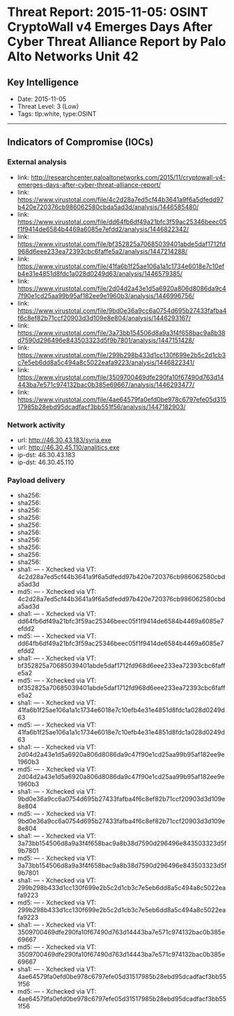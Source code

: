 # Threat Report: 2015-11-05: OSINT CryptoWall v4 Emerges Days After Cyber Threat Alliance Report by Palo Alto Networks Unit 42


## Key Intelligence
* Date: 2015-11-05
* Threat Level: 3 (Low)
* Tags: tlp:white, type:OSINT

---

## Indicators of Compromise (IOCs)
### External analysis
* link: http://researchcenter.paloaltonetworks.com/2015/11/cryptowall-v4-emerges-days-after-cyber-threat-alliance-report/
* link: https://www.virustotal.com/file/4c2d28a7ed5cf44b3641a9f6a5dfedd97b420e720376cb986062580cbda5ad3d/analysis/1446585480/
* link: https://www.virustotal.com/file/dd64fb6df49a21bfc3f59ac25346beec05f1f9414de6584b4469a6085e7efdd2/analysis/1446822342/
* link: https://www.virustotal.com/file/bf352825a70685039401abde5daf1712fd968d6eee233ea72393cbc6faffe5a2/analysis/1447214288/
* link: https://www.virustotal.com/file/41fa6b1f25ae106a1a1c1734e6018e7c10efb4e31e4851d8fdc1a028d0249d63/analysis/1446579385/
* link: https://www.virustotal.com/file/2d04d2a43e1d5a6920a806d8086da9c47f90e1cd25aa99b95af182ee9e1960b3/analysis/1446996756/
* link: https://www.virustotal.com/file/9bd0e36a9cc6a0754d695b27433fafba4f6c8ef82b71ccf20903d3d109e8e804/analysis/1446293167/
* link: https://www.virustotal.com/file/3a73bb154506d8a9a3f4f658bac9a8b38d7590d296496e843503323d5f9b7801/analysis/1447151428/
* link: https://www.virustotal.com/file/299b298b433d1cc130f699e2b5c2d1cb3c7e5eb6dd8a5c494a8c5022eafa9223/analysis/1446822341/
* link: https://www.virustotal.com/file/3509700469dfe290fa10f67490d763d14443ba7e571c974132bac0b385e69667/analysis/1446293477/
* link: https://www.virustotal.com/file/4ae64579fa0efd0be978c6797efe05d31517985b28ebd95dcadfacf3bb551f56/analysis/1447182903/

### Network activity
* url: http://46.30.43.183/syria.exe
* url: http://46.30.45.110/analitics.exe
* ip-dst: 46.30.43.183
* ip-dst: 46.30.45.110

### Payload delivery
* sha256: <sha256>
* sha256: <sha256>
* sha256: <sha256>
* sha256: <sha256>
* sha256: <sha256>
* sha256: <sha256>
* sha256: <sha256>
* sha256: <sha256>
* sha256: <sha256>
* sha256: <sha256>
* sha1: <sha1> — - Xchecked via VT: 4c2d28a7ed5cf44b3641a9f6a5dfedd97b420e720376cb986062580cbda5ad3d
* md5: <md5> — - Xchecked via VT: 4c2d28a7ed5cf44b3641a9f6a5dfedd97b420e720376cb986062580cbda5ad3d
* sha1: <sha1> — - Xchecked via VT: dd64fb6df49a21bfc3f59ac25346beec05f1f9414de6584b4469a6085e7efdd2
* md5: <md5> — - Xchecked via VT: dd64fb6df49a21bfc3f59ac25346beec05f1f9414de6584b4469a6085e7efdd2
* sha1: <sha1> — - Xchecked via VT: bf352825a70685039401abde5daf1712fd968d6eee233ea72393cbc6faffe5a2
* md5: <md5> — - Xchecked via VT: bf352825a70685039401abde5daf1712fd968d6eee233ea72393cbc6faffe5a2
* sha1: <sha1> — - Xchecked via VT: 41fa6b1f25ae106a1a1c1734e6018e7c10efb4e31e4851d8fdc1a028d0249d63
* md5: <md5> — - Xchecked via VT: 41fa6b1f25ae106a1a1c1734e6018e7c10efb4e31e4851d8fdc1a028d0249d63
* sha1: <sha1> — - Xchecked via VT: 2d04d2a43e1d5a6920a806d8086da9c47f90e1cd25aa99b95af182ee9e1960b3
* md5: <md5> — - Xchecked via VT: 2d04d2a43e1d5a6920a806d8086da9c47f90e1cd25aa99b95af182ee9e1960b3
* sha1: <sha1> — - Xchecked via VT: 9bd0e36a9cc6a0754d695b27433fafba4f6c8ef82b71ccf20903d3d109e8e804
* md5: <md5> — - Xchecked via VT: 9bd0e36a9cc6a0754d695b27433fafba4f6c8ef82b71ccf20903d3d109e8e804
* sha1: <sha1> — - Xchecked via VT: 3a73bb154506d8a9a3f4f658bac9a8b38d7590d296496e843503323d5f9b7801
* md5: <md5> — - Xchecked via VT: 3a73bb154506d8a9a3f4f658bac9a8b38d7590d296496e843503323d5f9b7801
* sha1: <sha1> — - Xchecked via VT: 299b298b433d1cc130f699e2b5c2d1cb3c7e5eb6dd8a5c494a8c5022eafa9223
* md5: <md5> — - Xchecked via VT: 299b298b433d1cc130f699e2b5c2d1cb3c7e5eb6dd8a5c494a8c5022eafa9223
* sha1: <sha1> — - Xchecked via VT: 3509700469dfe290fa10f67490d763d14443ba7e571c974132bac0b385e69667
* md5: <md5> — - Xchecked via VT: 3509700469dfe290fa10f67490d763d14443ba7e571c974132bac0b385e69667
* sha1: <sha1> — - Xchecked via VT: 4ae64579fa0efd0be978c6797efe05d31517985b28ebd95dcadfacf3bb551f56
* md5: <md5> — - Xchecked via VT: 4ae64579fa0efd0be978c6797efe05d31517985b28ebd95dcadfacf3bb551f56
